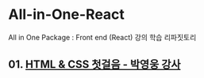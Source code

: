 # All-in-One-React
All in One Package : Front end (React) 강의 학습 리파짓토리

## 01. [HTML & CSS 첫걸음 - 박영웅 강사](/FIRST_STEP_OF_HTML_&_CSS/README.md)